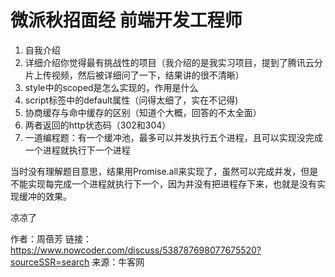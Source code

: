 # 微派秋招面经 前端开发工程师

1. 自我介绍
2. 详细介绍你觉得最有挑战性的项目（我介绍的是我实习项目，提到了腾讯云分片上传视频，然后被详细问了一下，结果讲的很不清晰）
3. style中的scoped是怎么实现的，作用是什么
4. script标签中的default属性（问得太细了，实在不记得)
5. 协商缓存与命中缓存的区别（知道个大概，回答的不太全面）
6. 两者返回的http状态码（302和304）
7. 一道编程题：有一个缓冲池，最多可以并发执行五个进程，且可以实现没完成一个进程就执行下一个进程

当时没有理解题目意思，结果用Promise.all来实现了，虽然可以完成并发，但是不能实现每完成一个进程就执行下一个，因为并没有把进程存下来，也就是没有实现缓冲的效果。

凉凉了

作者：周蓓芳
链接：https://www.nowcoder.com/discuss/538787698077675520?sourceSSR=search
来源：牛客网